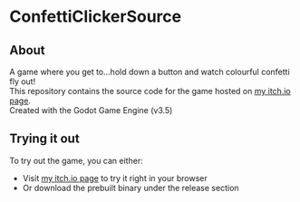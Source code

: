 # ConfettiClickerSource
## About
A game where you get to...hold down a button and watch colourful confetti fly out!
<br>This repository contains the source code for the game hosted on [my itch.io page](https://devnerdgr.itch.io/confetti-click).
<br>Created with the Godot Game Engine (v3.5)
## Trying it out
To try out the game, you can either:
  - Visit [my itch.io page](https://devnerdgr.itch.io/confetti-click) to try it right in your browser
  - Or download the prebuilt binary under the release section

